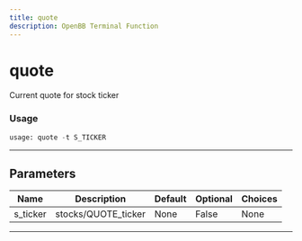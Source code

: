```yaml
---
title: quote
description: OpenBB Terminal Function
---
```


# quote

Current quote for stock ticker
### Usage 
```python
usage: quote -t S_TICKER
```
---
## Parameters
| Name | Description | Default | Optional | Choices |
| ---- | ----------- | ------- | -------- | ------- |
| s_ticker | stocks/QUOTE_ticker | None | False | None |
---
